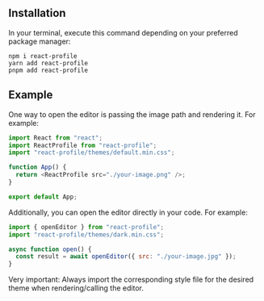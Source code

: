 ## Installation

In your terminal, execute this command depending on your preferred package manager:

```
npm i react-profile
yarn add react-profile
pnpm add react-profile
```

## Example

One way to open the editor is passing the image path and rendering it. For example:

```javascript
import React from "react";
import ReactProfile from "react-profile";
import "react-profile/themes/default.min.css";

function App() {
  return <ReactProfile src="./your-image.png" />;
}

export default App;
```

Additionally, you can open the editor directly in your code. For example:

```javascript
import { openEditor } from "react-profile";
import "react-profile/themes/dark.min.css";

async function open() {
  const result = await openEditor({ src: "./your-image.jpg" });
}
```

Very important: Always import the corresponding style file for the desired theme when rendering/calling the editor.

